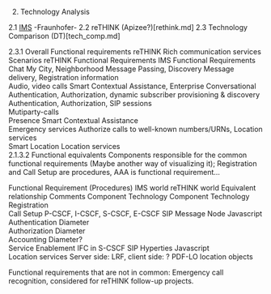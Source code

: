 
2. Technology Analysis

2.1	[IMS](ims.md) -Fraunhofer-
2.2	reTHINK (Apizee?)[rethink.md]
2.3	Technology Comparison (DT)[tech_comp.md]

2.3.1	Overall Functional requirements
reTHINK Rich communication services	Scenarios	reTHINK Functional Requirements	IMS Functional Requirements	
Chat	My City, Neighborhood	Message Passing,
Discovery	Message delivery,
Registration information	
Audio, video calls	Smart Contextual Assistance, Enterprise Conversational	Authentication, Authorization, dynamic subscriber provisioning & discovery	Authentication, Authorization,
SIP sessions	
Mutiparty-calls				
Presence	Smart Contextual Assistance			
Emergency services			Authorize calls to well-known numbers/URNs, Location services	
Smart Location			Location services	
2.1.3.2	Functional equivalents
Components responsible for the common functional requirements (Maybe another way of visualizing it); Registration and Call Setup are procedures, AAA is functional requirement…

Functional Requirement (Procedures)	IMS world	reTHINK world	Equivalent relationship	Comments
	Component	Technology	Component	Technology		
Registration						
Call Setup	P-CSCF, I-CSCF, S-CSCF, E-CSCF	SIP	Message Node	Javascript		
Authentication		Diameter				
Authorization		Diameter				
Accounting		Diameter?				
Service Enablement	IFC in S-CSCF	SIP	Hyperties	Javascript		
Location services	Server side: LRF, client side: ?	PDF-LO location objects				

Functional requirements that are not in common: Emergency call recognition, considered for reTHINK follow-up projects.
